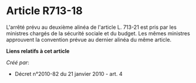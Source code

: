 # Article R713-18

L'arrêté prévu au deuxième alinéa de l'article L. 713-21 est pris par les ministres chargés de la sécurité sociale et du
budget. Les mêmes ministres approuvent la convention prévue au dernier alinéa du même article.

**Liens relatifs à cet article**

_Créé par_:

  - Décret n°2010-82 du 21 janvier 2010 - art. 4

